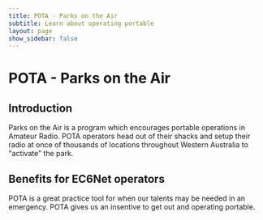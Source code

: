 ```yaml
---
title: POTA - Parks on the Air
subtitle: Learn about operating portable
layout: page
show_sidebar: false
---
```


# POTA - Parks on the Air

## Introduction

Parks on the Air is a program which encourages portable operations in Amateur Radio. POTA operators head out of their shacks and setup their radio at once of thousands of locations throughout Western Australia to "activate" the park.

## Benefits for EC6Net operators

POTA is a great practice tool for when our talents may be needed in an emergency. POTA gives us an insentive to get out and operating portable.

